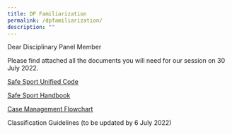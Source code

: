 ```yaml
---
title: DP Familiarization
permalink: /dpfamiliarization/
description: ""
---
```

Dear Disciplinary Panel Member

Please find attached all the documents you will need for our session on 30 July 2022.


[Safe Sport Unified Code](/files/Safe%20Sport%20Unified%20Code%20v4.pdf)

[Safe Sport Handbook](/files/Safe%20Sport%20Programme%20Handbook.pdf)

[Case Management Flowchart](/files/Response%20and%20Resolution%20Process%20Final%2029June%20WSI.pdf) 

Classification Guidelines (to be updated by 6 July 2022)